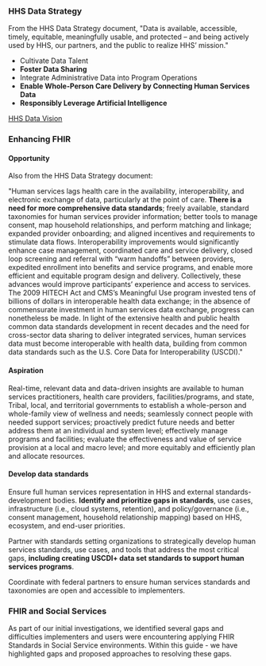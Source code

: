 ### HHS Data Strategy

From the HHS Data Strategy document, "Data is available, accessible, timely, equitable, meaningfully usable, and protected – and being actively used by HHS, our partners, and the public to realize HHS’ mission."

* Cultivate Data Talent
* **Foster Data Sharing**
* Integrate Administrative Data into Program Operations
* **Enable Whole-Person Care Delivery by Connecting Human Services Data**
* **Responsibly Leverage Artificial Intelligence﻿**

 [HHS Data Vision](https://cdo.hhs.gov/s/hhs-data-strategy "HHS Data Vision")

### Enhancing FHIR 

#### Opportunity
Also from the HHS Data Strategy document:  

"Human services lags health care in the availability, interoperability, and electronic exchange of data, particularly at the point of care. **There is a need for more comprehensive data standards**; freely available, standard taxonomies for human services provider information; better tools to manage consent, map household relationships, and perform matching and linkage; expanded provider onboarding; and aligned incentives and requirements to stimulate data flows. Interoperability improvements would significantly enhance case management, coordinated care and service delivery, closed loop screening and referral with “warm handoffs” between providers, expedited enrollment into benefits and service programs, and enable more efficient and equitable program design and delivery. Collectively, these advances would improve participants’ experience and access to services. The 2009 HITECH Act and CMS’s Meaningful Use program invested tens of billions of dollars in interoperable health data exchange; in the absence of commensurate investment in human services data exchange, progress can nonetheless be made. In light of the extensive health and public health common data standards development in recent decades and the need for cross-sector data sharing to deliver integrated services, human services data must become interoperable with health data, building from common data standards such as the U.S. Core Data for Interoperability (USCDI)."


#### Aspiration

Real-time, relevant data and data-driven insights are available to human services practitioners, health care providers, facilities/programs, and state, Tribal, local, and territorial governments to establish a whole-person and whole-family view of wellness and needs; seamlessly connect people with needed support services; proactively predict future needs and better address them at an individual and system level; effectively manage programs and facilities; evaluate the effectiveness and value of service provision at a local and macro level; and more equitably and efficiently plan and allocate resources.


#### Develop data standards


Ensure full human services representation in HHS and external standards-development bodies. **Identify and prioritize gaps in standards**, use cases, infrastructure (i.e., cloud systems, retention), and policy/governance (i.e., consent management, household relationship mapping) based on HHS, ecosystem, and end-user priorities.

Partner with standards setting organizations to strategically develop human services standards, use cases, and tools that address the most critical gaps, **including creating USCDI+ data set standards to support human services programs**.

Coordinate with federal partners to ensure human services standards and taxonomies are open and accessible to implementers.


### FHIR and Social Services
As part of our initial investigations, we identified several gaps and difficulties implementers and users were encountering applying FHIR Standards in Social Service environments.  Within this guide - we have highlighted gaps and proposed approaches to resolving these gaps.
